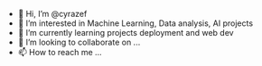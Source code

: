 - 👋 Hi, I’m @cyrazef
- 👀 I’m interested in Machine Learning, Data analysis, AI projects
- 🌱 I’m currently learning projects deployment and web dev
- 💞️ I’m looking to collaborate on ...
- 📫 How to reach me ...


<!---
cyrazef/cyrazef is a ✨ special ✨ repository because its `README.md` (this file) appears on your GitHub profile.
You can click the Preview link to take a look at your changes.
--->

